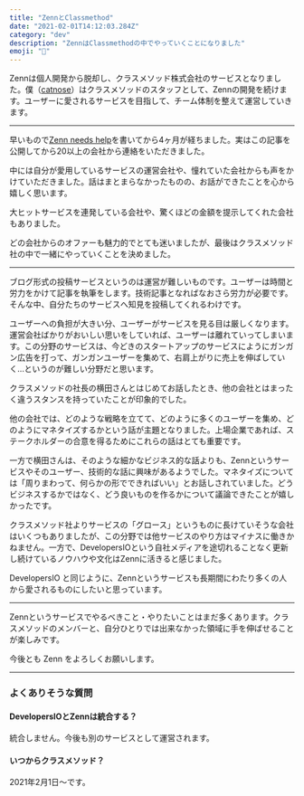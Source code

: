 ```yaml
---
title: "ZennとClassmethod"
date: "2021-02-01T14:12:03.284Z"
category: "dev"
description: "ZennはClassmethodの中でやっていくことになりました"
emoji: "🐣"
---
```


Zennは個人開発から脱却し、クラスメソッド株式会社のサービスとなりました。僕（[catnose](https://twitter.com/catnose99)）はクラスメソッドのスタッフとして、Zennの開発を続けます。ユーザーに愛されるサービスを目指して、チーム体制を整えて運営していきます。

---

早いもので[Zenn needs help](https://catnose99.com/zenn-needs-help/)を書いてから4ヶ月が経ちました。実はこの記事を公開してから20以上の会社から連絡をいただきました。

中には自分が愛用しているサービスの運営会社や、憧れていた会社からも声をかけていただきました。話はまとまらなかったものの、お話ができたことを心から嬉しく思います。

大ヒットサービスを連発している会社や、驚くほどの金額を提示してくれた会社もありました。

どの会社からのオファーも魅力的でとても迷いましたが、最後はクラスメソッド社の中で一緒にやっていくことを決めました。

---

ブログ形式の投稿サービスというのは運営が難しいものです。ユーザーは時間と労力をかけて記事を執筆をします。技術記事となればなおさら労力が必要です。そんな中、自分たちのサービスへ知見を投稿してくれるわけです。


ユーザーへの負担が大きい分、ユーザーがサービスを見る目は厳しくなります。運営会社ばかりがおいしい思いをしていれば、ユーザーは離れていってしまいます。この分野のサービスは、今どきのスタートアップのサービスにようにガンガン広告を打って、ガンガンユーザーを集めて、右肩上がりに売上を伸ばしていく…というのが難しい分野だと思います。

クラスメソッドの社長の横田さんとはじめてお話したとき、他の会社とはまったく違うスタンスを持っていたことが印象的でした。

他の会社では、どのような戦略を立てて、どのように多くのユーザーを集め、どのようにマネタイズするかという話が主題となりました。上場企業であれば、ステークホルダーの合意を得るためにこれらの話はとても重要です。

一方で横田さんは、そのような細かなビジネス的な話よりも、Zennというサービスやそのユーザー、技術的な話に興味があるようでした。マネタイズについては「周りまわって、何らかの形でできればいい」とお話しされていました。どうビジネスするかではなく、どう良いものを作るかについて議論できたことが嬉しかったです。

クラスメソッド社よりサービスの「グロース」というものに長けていそうな会社はいくつもありましたが、この分野では他サービスのやり方はマイナスに働きかねません。一方で、DevelopersIOという自社メディアを途切れることなく更新し続けているノウハウや文化はZennに活きると感じました。

DevelopersIO と同じように、Zennというサービスも長期間にわたり多くの人から愛されるものにしたいと思っています。

---

Zennというサービスでやるべきこと・やりたいことはまだ多くあります。クラスメソッドのメンバーと、自分ひとりでは出来なかった領域に手を伸ばせることが楽しみです。

今後とも Zenn をよろしくお願いします。

---

### よくありそうな質問

#### DevelopersIOとZennは統合する？

統合しません。今後も別のサービスとして運営されます。

#### いつからクラスメソッド？

2021年2月1日〜です。